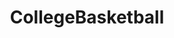 ---
title: CollegeBasketball
crosslinks:
- youtubefactsbot
- CrootBot
- CFB
- nba
- livven
- u_imguralbumbot
- ncaaBBallStreams
- autourbanbot
- autotldr
- sports
- xkcd
- BracketChallenge
- NCAAW
- NBA_Draft
- nfl
- '2013'
- '2017'
- IAmA
- bestof
- funny
---